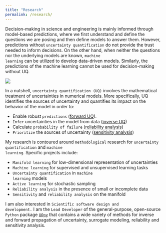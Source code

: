 ```yaml
---
title: "Research"
permalink: /research/
---
```


Decision-making in science and engineering is mainly informed through model-based predictions, where we first understand and define the questions we are posing and then define models to answer them. However, predictions without <code>uncertainty quantification</code> do not provide the trust needed to inform decisions. On the other hand, when neither the questions nor the underlying models are known, <code>machine learning</code> can be utilized to develop data-driven models.  Similarly, the predictions of the machine learning cannot be used for decision-making without UQ. 

<img src="{{ site.url }}{{ site.baseurl }}/assets/images/UQ.png"/>

In a nutshell, <code>uncertainty quantification (UQ)</code> involves the mathematical treatment of uncertainties in numerical models. More specifically, UQ identifies the sources of uncertainty and quantifies its impact on the behavior of the model in order to:

* Enable robust <code>predictions</code> (<u>forward UQ</u>).
* <code>Infer</code> uncertainties in the model from data (<u>inverse UQ</u>)
* Calculate <code>probability of failure</code> (<u>reliability analysis</u>)
* <code>Prioritize</code> the sources of uncertainty (<u>sensitivity analysis</u>)

My research is contoured around <code>methodological</code> research for <code>uncertainty quantification</code> and <code>machine learning</code>.  Specific projects include: 

* <code>Manifold learning</code> for low-dimensional representation of uncertainties
* <code>Machine learning</code>  for supervised and unsupervised learning tasks
* <code>Uncertainty quantification</code> in <code>machine learning</code>  models
* <code>Active learning</code> for stochastic sampling
* <code>Reliability analysis</code> in the presence of small or incomplete data
* <code>Sensitivity</code> and <code>reliability analysis</code> on the manifold


I am also interested in <code>Scientific software design and development.</code> I am the <code>Lead Developer</code> of the general-purpose, open-source <code>Python</code> package <a href='https://github.com/SURGroup/UQpy' target='_blank'><code>UQpy</code></a> that contains a wide variety of methods for inverse and forward propagation of uncertainty, surrogate modeling, reliability and sensitivity analysis. 